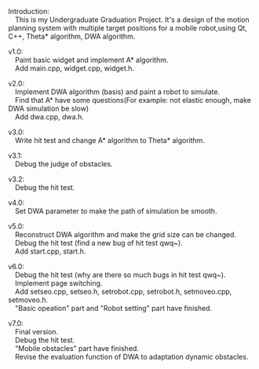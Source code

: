 Introduction:  
&emsp;This is my Undergraduate Graduation Project. It's a design of the motion planning system with multiple target positions for a mobile robot,using Qt, C++, Theta* algorithm, DWA algorithm.
  
v1.0:  
&emsp;Paint basic widget and implement A* algorithm.  
&emsp;Add main.cpp, widget.cpp, widget.h.  
  
v2.0:  
&emsp;Implement DWA algorithm (basis) and paint a robot to simulate.  
&emsp;Find that A* have some questions(For example: not elastic enough, make DWA simulation be slow)  
&emsp;Add dwa.cpp, dwa.h.  
  
v3.0:  
&emsp;Write hit test and change A* algorithm to Theta* algorithm.  
  
v3.1:  
&emsp;Debug the judge of obstacles.  
  
v3.2:  
&emsp;Debug the hit test.  
  
v4.0:  
&emsp;Set DWA parameter to make the path of simulation be smooth.  
  
v5.0:  
&emsp;Reconstruct DWA algorithm and make the grid size can be changed.  
&emsp;Debug the hit test (find a new bug of hit test qwq~).  
&emsp;Add start.cpp, start.h.  
  
v6.0:  
&emsp;Debug the hit test (why are there so much bugs in hit test qwq~).  
&emsp;Implement page switching.  
&emsp;Add setseo.cpp, setseo.h, setrobot.cpp, setrobot.h, setmoveo.cpp, setmoveo.h.  
&emsp;"Basic opeation" part and "Robot setting" part have finished.  
  
v7.0:  
&emsp;Final version.  
&emsp;Debug the hit test.  
&emsp;"Mobile obstacles" part have finished.  
&emsp;Revise the evaluation function of DWA to adaptation dynamic obstacles.  